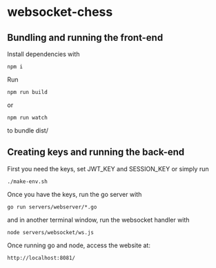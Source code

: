 # websocket-chess

## Bundling and running the front-end
Install dependencies with 
```
npm i
```
Run 
```
npm run build
```
or
```
npm run watch
```
to bundle dist/

## Creating keys and running the back-end

First you need the keys, set JWT_KEY and SESSION_KEY or simply run
```
./make-env.sh
```
Once you have the keys, run the go server with
```
go run servers/webserver/*.go
```
and in another terminal window, run the websocket handler with
```
node servers/websocket/ws.js
```

Once running go and node, access the website at: 
```
http://localhost:8081/
```
